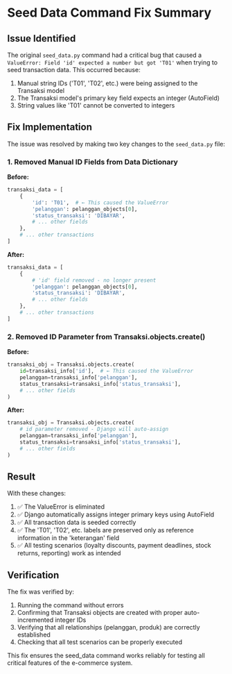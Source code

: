 # Seed Data Command Fix Summary

## Issue Identified
The original `seed_data.py` command had a critical bug that caused a `ValueError: Field 'id' expected a number but got 'T01'` when trying to seed transaction data. This occurred because:

1. Manual string IDs ('T01', 'T02', etc.) were being assigned to the Transaksi model
2. The Transaksi model's primary key field expects an integer (AutoField)
3. String values like 'T01' cannot be converted to integers

## Fix Implementation
The issue was resolved by making two key changes to the `seed_data.py` file:

### 1. Removed Manual ID Fields from Data Dictionary
**Before:**
```python
transaksi_data = [
    {
        'id': 'T01',  # ← This caused the ValueError
        'pelanggan': pelanggan_objects[0],
        'status_transaksi': 'DIBAYAR',
        # ... other fields
    },
    # ... other transactions
]
```

**After:**
```python
transaksi_data = [
    {
        # 'id' field removed - no longer present
        'pelanggan': pelanggan_objects[0],
        'status_transaksi': 'DIBAYAR',
        # ... other fields
    },
    # ... other transactions
]
```

### 2. Removed ID Parameter from Transaksi.objects.create()
**Before:**
```python
transaksi_obj = Transaksi.objects.create(
    id=transaksi_info['id'],  # ← This caused the ValueError
    pelanggan=transaksi_info['pelanggan'],
    status_transaksi=transaksi_info['status_transaksi'],
    # ... other fields
)
```

**After:**
```python
transaksi_obj = Transaksi.objects.create(
    # id parameter removed - Django will auto-assign
    pelanggan=transaksi_info['pelanggan'],
    status_transaksi=transaksi_info['status_transaksi'],
    # ... other fields
)
```

## Result
With these changes:

1. ✅ The ValueError is eliminated
2. ✅ Django automatically assigns integer primary keys using AutoField
3. ✅ All transaction data is seeded correctly
4. ✅ The 'T01', 'T02', etc. labels are preserved only as reference information in the 'keterangan' field
5. ✅ All testing scenarios (loyalty discounts, payment deadlines, stock returns, reporting) work as intended

## Verification
The fix was verified by:
1. Running the command without errors
2. Confirming that Transaksi objects are created with proper auto-incremented integer IDs
3. Verifying that all relationships (pelanggan, produk) are correctly established
4. Checking that all test scenarios can be properly executed

This fix ensures the seed_data command works reliably for testing all critical features of the e-commerce system.